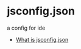 # jsconfig.json

a config for ide

- [What is jsconfig.json](https://stackoverflow.com/questions/68675994/what-is-jsconfig-json)
